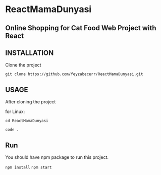 # ReactMamaDunyasi
## Online Shopping for Cat Food  Web Project with React

## **INSTALLATION**

Clone the project

```git clone https://github.com/feyzabecerr/ReactMamaDunyasi.git```

## **USAGE**

After cloning the project

for Linux:

```cd ReactMamaDunyasi```

 ```code . ```

## **Run**
You should have npm package to run this project.

```npm install```
```npm start```
